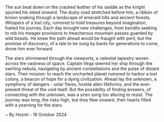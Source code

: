 
The sun beat down on the cracked leather of his saddle as the knight spurred his steed onward.  The dusty road stretched before him, a ribbon of brown snaking through a landscape of emerald hills and ancient forests.  Whispers of a lost city, rumored to hold treasures beyond imagination, fueled his journey.  Each day brought new challenges, from bandits seeking to rob his meager provisions to treacherous mountain passes guarded by wild beasts.  He knew the path ahead would be fraught with peril, but the promise of discovery, of a tale to be sung by bards for generations to come, drove him ever forward.

The stars shimmered through the viewports, a celestial tapestry woven across the vastness of space.  Captain Vega steered her ship through the swirling nebula, navigating by ancient constellations and the pulse of distant stars.  Their mission: to reach the uncharted planet rumored to harbor a lost colony, a beacon of hope for a dying civilization.  Ahead lay the unknown, a symphony of dangers - solar flares, hostile alien lifeforms, and the ever-present threat of the void itself.  But the possibility of finding answers, of connecting with the unknown, was a siren song too alluring to resist.  The journey was long, the risks high, but they flew onward, their hearts filled with a yearning for the stars. 

~ By Hozmi - 19 October 2024
